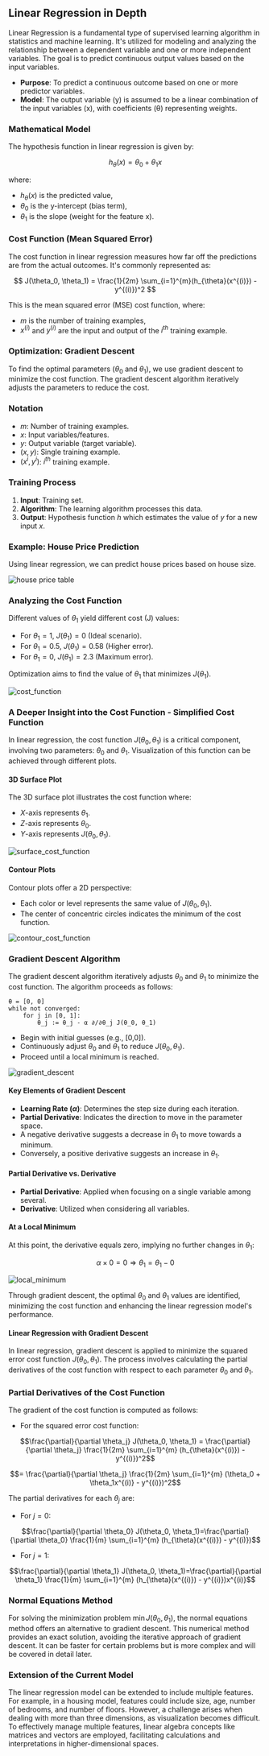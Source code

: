 ## Linear Regression in Depth

Linear Regression is a fundamental type of supervised learning algorithm in statistics and machine learning. It's utilized for modeling and analyzing the relationship between a dependent variable and one or more independent variables. The goal is to predict continuous output values based on the input variables.

- **Purpose**: To predict a continuous outcome based on one or more predictor variables.
- **Model**: The output variable (y) is assumed to be a linear combination of the input variables (x), with coefficients (θ) representing weights.

### Mathematical Model
The hypothesis function in linear regression is given by:

$$
h_{\theta}(x) = \theta_0 + \theta_1x
$$

where:

- $h_{\theta}(x)$ is the predicted value,
- $\theta_0$ is the y-intercept (bias term),
- $\theta_1$ is the slope (weight for the feature x).

### Cost Function (Mean Squared Error)
The cost function in linear regression measures how far off the predictions are from the actual outcomes. It's commonly represented as:

$$
J(\theta_0, \theta_1) = \frac{1}{2m} \sum_{i=1}^{m}(h_{\theta}(x^{(i)}) - y^{(i)})^2
$$

This is the mean squared error (MSE) cost function, where:

- $m$ is the number of training examples,
- $x^{(i)}$ and $y^{(i)}$ are the input and output of the $i^{th}$ training example.

### Optimization: Gradient Descent
To find the optimal parameters ($\theta_0$ and $\theta_1$), we use gradient descent to minimize the cost function. The gradient descent algorithm iteratively adjusts the parameters to reduce the cost.

### Notation

- $m$: Number of training examples.
- $x$: Input variables/features.
- $y$: Output variable (target variable).
- $(x, y)$: Single training example.
- $(x^{i}, y^{i})$: $i^{th}$ training example.

### Training Process

1. **Input**: Training set.
2. **Algorithm**: The learning algorithm processes this data.
3. **Output**: Hypothesis function $h$ which estimates the value of $y$ for a new input $x$.

### Example: House Price Prediction
Using linear regression, we can predict house prices based on house size.

![house price table](https://github.com/djeada/Stanford-Machine-Learning/blob/main/slides/resources/house_price_table.png)

### Analyzing the Cost Function
Different values of $\theta_1$ yield different cost (J) values:

- For $\theta_1 = 1$, $J(\theta_1) = 0$ (Ideal scenario).
- For $\theta_1 = 0.5$, $J(\theta_1) = 0.58$ (Higher error).
- For $\theta_1 = 0$, $J(\theta_1) = 2.3$ (Maximum error).

Optimization aims to find the value of $\theta_1$ that minimizes $J(\theta_1)$.

![cost_function](https://github.com/djeada/Stanford-Machine-Learning/blob/main/slides/resources/cost_function.png)

### A Deeper Insight into the Cost Function - Simplified Cost Function

In linear regression, the cost function $J(\theta_0, \theta_1)$ is a critical component, involving two parameters: $\theta_0$ and $\theta_1$. Visualization of this function can be achieved through different plots.

#### 3D Surface Plot

The 3D surface plot illustrates the cost function where:

- $X$-axis represents $\theta_1$.
- $Z$-axis represents $\theta_0$.
- $Y$-axis represents $J(\theta_0, \theta_1)$.

![surface_cost_function](https://github.com/djeada/Stanford-Machine-Learning/blob/main/slides/resources/surface_cost_function.png)

#### Contour Plots

Contour plots offer a 2D perspective:

- Each color or level represents the same value of $J(\theta_0, \theta_1)$.
- The center of concentric circles indicates the minimum of the cost function.

![contour_cost_function](https://github.com/djeada/Stanford-Machine-Learning/blob/main/slides/resources/contour_cost_function.png)

### Gradient Descent Algorithm

The gradient descent algorithm iteratively adjusts $\theta_0$ and $\theta_1$ to minimize the cost function. The algorithm proceeds as follows:

```plaintext
θ = [0, 0]
while not converged:
    for j in [0, 1]:
        θ_j := θ_j - α ∂/∂θ_j J(θ_0, θ_1)
```

- Begin with initial guesses (e.g., [0,0]).
- Continuously adjust $\theta_0$ and $\theta_1$ to reduce $J(\theta_0, \theta_1)$.
- Proceed until a local minimum is reached.

![gradient_descent](https://github.com/djeada/Stanford-Machine-Learning/blob/main/slides/resources/gradient_descent.png)

#### Key Elements of Gradient Descent

- **Learning Rate ($\alpha$)**: Determines the step size during each iteration.
- **Partial Derivative**: Indicates the direction to move in the parameter space.
- A negative derivative suggests a decrease in $\theta_1$ to move towards a minimum.
- Conversely, a positive derivative suggests an increase in $\theta_1$.

#### Partial Derivative vs. Derivative

- **Partial Derivative**: Applied when focusing on a single variable among several.
- **Derivative**: Utilized when considering all variables.

#### At a Local Minimum
At this point, the derivative equals zero, implying no further changes in $\theta_1$:

$$
\alpha \times 0 = 0 \Rightarrow \theta_1 = \theta_1 - 0
$$

![local_minimum](https://user-images.githubusercontent.com/37275728/201476896-555ad8c4-8422-428b-937f-12cdf70d75bd.png)

Through gradient descent, the optimal $\theta_0$ and $\theta_1$ values are identified, minimizing the cost function and enhancing the linear regression model's performance.

#### Linear Regression with Gradient Descent

In linear regression, gradient descent is applied to minimize the squared error cost function $J(\theta_0, \theta_1)$. The process involves calculating the partial derivatives of the cost function with respect to each parameter $\theta_0$ and $\theta_1$.

### Partial Derivatives of the Cost Function
The gradient of the cost function is computed as follows:

- For the squared error cost function:

$$\frac{\partial}{\partial \theta_j} J(\theta_0, \theta_1) = \frac{\partial}{\partial \theta_j} \frac{1}{2m} \sum_{i=1}^{m} (h_{\theta}(x^{(i)}) - y^{(i)})^2$$

$$= \frac{\partial}{\partial \theta_j} \frac{1}{2m} \sum_{i=1}^{m} (\theta_0 + \theta_1x^{(i)} - y^{(i)})^2$$

The partial derivatives for each $\theta_j$ are:

- For $j=0$:

$$\frac{\partial}{\partial \theta_0} J(\theta_0, \theta_1)=\frac{\partial}{\partial \theta_0} \frac{1}{m} \sum_{i=1}^{m} (h_{\theta}(x^{(i)}) - y^{(i)})$$

- For $j=1$:
  
$$\frac{\partial}{\partial \theta_1} J(\theta_0, \theta_1)=\frac{\partial}{\partial \theta_1} \frac{1}{m} \sum_{i=1}^{m} (h_{\theta}(x^{(i)}) - y^{(i)})x^{(i)}$$

### Normal Equations Method

For solving the minimization problem $\min J(\theta_0, \theta_1)$, the normal equations method offers an alternative to gradient descent. This numerical method provides an exact solution, avoiding the iterative approach of gradient descent. It can be faster for certain problems but is more complex and will be covered in detail later.

### Extension of the Current Model

The linear regression model can be extended to include multiple features. For example, in a housing model, features could include size, age, number of bedrooms, and number of floors. However, a challenge arises when dealing with more than three dimensions, as visualization becomes difficult. To effectively manage multiple features, linear algebra concepts like matrices and vectors are employed, facilitating calculations and interpretations in higher-dimensional spaces.
